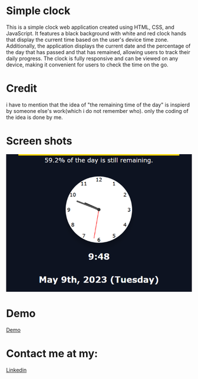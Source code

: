 # Simple clock
This is a simple clock web application created using HTML, CSS, and JavaScript. It features a black background with white and red clock hands that display the current time based on the user's device time zone. Additionally, the application displays the current date and the percentage of the day that has passed and that has remained, allowing users to track their daily progress. The clock is fully responsive and can be viewed on any device, making it convenient for users to check the time on the go.

# Credit
i have to mention that the idea of "the remaining time of the day" is inspierd by someone else's work(which i do not remember who). only the coding of the idea is done by me.

# Screen shots
![App Screenshot](https://github.com/Dreamer474747/Dreamer474747.github.io/blob/main/clock/clock.PNG?raw=true)

# Demo
[Demo](https://dreamer474747.github.io/clock/)


# Contact me at my:

[Linkedin](https://linkedin.com/in/mobin-taataghi)

